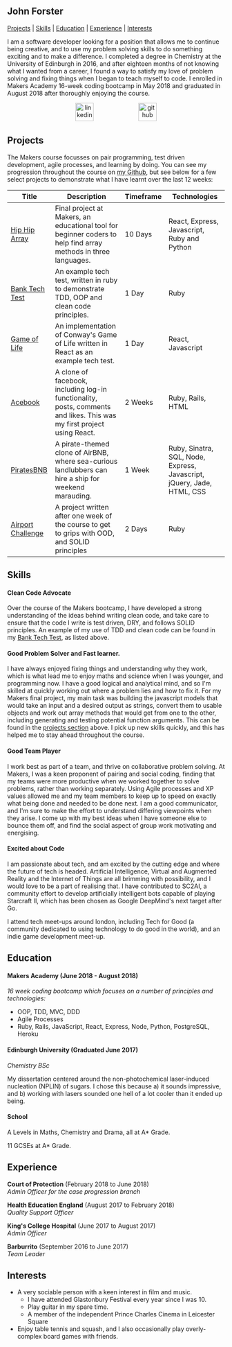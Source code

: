 ## John Forster
[Projects](#projects) | [Skills](#skills) | [Education](#education) | [Experience](#experience) | [Interests](#interests)

I am  a software developer looking for a position that allows me to continue being creative, and to use my problem solving skills to do something exciting and to make a difference. I completed a degree in Chemistry at the University of Edinburgh in 2016, and after eighteen months of not knowing what I wanted from a career, I found a way to satisfy my love of problem solving and fixing things when I began to teach myself to code. I enrolled in Makers Academy 16-week coding bootcamp in May 2018 and graduated in August 2018 after thoroughly enjoying the course. 

<p align="center">
<a href="https://www.linkedin.com/in/forster-john/"><img src="https://www.iconfinder.com/data/icons/free-social-icons/67/linkedin_circle_color-512.png" alt="linkedin" hspace="50" height="42" width="42"></a>
<a href="https://github.com/JohnForster"><img src="https://png.icons8.com/metro/1600/github.png" alt="github" hspace="50" height="42" width="42"></a>


[//]: # (## About Me I've always enjoyed problem solving and fixing things, so programming has turned out to be a natural fit for me, while also providing the chance to build something and be creative. I got into programming I am a thoroughly social person, who works best as part of a team, and thrives on collaborative problem solving. While it's not my preference, I am also perfectly capable of working and learning independently, however.)

## Projects

The Makers course focusses on pair programming, test driven development, agile processes, and learning by doing. You can see my progression throughout the course on [my Github](https://github.com/JohnForster), but see below for a few select projects to demonstrate what I have learnt over the last 12 weeks:

| Title    | Description |Timeframe| Technologies|
| -------- | --------|--------| -------- |
|[Hip Hip Array][1] | Final project at Makers, an educational tool for beginner coders to help find array methods in three languages.|10 Days|React, Express, Javascript, Ruby and Python|
|[Bank Tech Test][2]| An example tech test, written in ruby to demonstrate TDD, OOP and clean code principles.|1 Day|Ruby|
|[Game of Life][3]| An implementation of Conway's Game of Life written in React as an example tech test.|1 Day|React, Javascript|
| [Acebook][4]| A clone of facebook, including log-in functionality, posts, comments and likes. This was my first project using React. |2 Weeks| Ruby, Rails, HTML|
| [PiratesBNB][5] | A pirate-themed clone of AirBNB, where sea-curious landlubbers can hire a ship for weekend marauding.|1 Week| Ruby, Sinatra, SQL, Node, Express, Javascript, jQuery, Jade, HTML, CSS|
| [Airport Challenge][6]     | A project written after one week of the course to get to grips with OOD, and SOLID principles|2 Days| Ruby|

[1]:https://github.com/bibicollins/array_of_sunshine
[2]:https://github.com/JohnForster/bank_tech_test
[3]:https://github.com/JohnForster/forsters_game_of_life
[4]:https://github.com/JohnForster/acebook-continued-frontend
[5]:https://github.com/archmagos/Makers-BNB/
[6]:https://github.com/JohnForster/airport_challenge_JF

## Skills

#### Clean Code Advocate

Over the course of the Makers bootcamp, I have developed a strong understanding of the ideas behind writing clean code, and take care to ensure that the code I write is test driven, DRY, and follows SOLID principles. An example of my use of TDD and clean code can be found in my [Bank Tech Test][2], as listed above.

#### Good Problem Solver and Fast learner.

I have always enjoyed fixing things and understanding why they work, which is what lead me to enjoy maths and science when I was younger, and programming now. I have a good logical and analytical mind, and so I'm skilled at quickly working out where a problem lies and how to fix it. For my Makers final project, my main task was building the javascript models that would take an input and a desired output as strings, convert them to usable objects and work out array methods that would get from one to the other, including generating and testing potential function arguments. This can be found in the [projects section](#projects) above.  I pick up new skills quickly, and this has helped me to stay ahead throughout the course.

#### Good Team Player

I work best as part of a team, and thrive on collaborative problem solving. At Makers, I was a keen proponent of pairing and social coding, finding that my teams were more productive when we worked together to solve problems, rather than working separately. Using Agile processes and XP values allowed me and my team members to keep up to speed on exactly what being done and needed to be done next. I am a good communicator, and I'm sure to make the effort to understand differing viewpoints when they arise. I come up with my best ideas when I have someone else to bounce them off, and find the social aspect of group work motivating and energising.

#### Excited about Code
I am passionate about tech, and am excited by the cutting edge and where the future of tech is headed. Artificial Intelligence, Virtual and Augmented Reality and the Internet of Things are all brimming with possibility, and I would love to be a part of realising that. I have contributed to SC2AI, a community effort to develop artificially intelligent bots capable of playing Starcraft II, which has been chosen as Google DeepMind's next target after Go.

I attend tech meet-ups around london, including Tech for Good (a community dedicated to using technology to do good in the world), and an indie game development meet-up.

## Education

#### Makers Academy (June 2018 - August 2018)
*16 week coding bootcamp which focuses on a number of principles and technologies:*
- OOP, TDD, MVC, DDD
- Agile Processes
- Ruby, Rails, JavaScript, React, Express, Node, Python, PostgreSQL, Heroku

#### Edinburgh University (Graduated June 2017)
*Chemistry BSc*

My dissertation centered around the non-photochemical laser-induced nucleation (NPLIN) of sugars. I chose this because a) it sounds impressive, and b) working with lasers sounded one hell of a lot cooler than it ended up being.

#### School
A Levels in Maths, Chemistry and Drama, all at A* Grade.

11 GCSEs at A* Grade.

## Experience

**Court of Protection** (February 2018 to June 2018)   
*Admin Officer for the case progression branch*

[//]: # (Handled applications to the Court of Protection from the public for permission to make financial or personal welfare decisions on someone elses behalf.)

**Health Education England** (August 2017 to February 2018)    
*Quality Support Officer*

[//]: # (Was responsible for observing panels on the treatment of medical students around London and the South East, writing reports on the findings, and tracking the findings as points for improvement at the hospitals.)

**King's College Hospital** (June 2017 to August 2017)    
*Admin Officer*

[//]: # (Carried out audits of emergency hospital equipment, to ensure that they were in good condition and being checked regularly by the nursing staff. Also assisted in the running of resuscitation courses teaching trainee doctors how to perform advanced life support.)

**Barburrito** (September 2016 to June 2017)    
*Team Leader*

[//]: # (Made and rolled burritos. As Team Leader I was responsible for running the shop when other managers weren't around. This included managing the team, cashing up, and being responsible for closing the shop at the end of the night.)

## Interests
* A very sociable person with a keen interest in film and music.
  * I have attended Glastonbury Festival every year since I was 10.
  * Play guitar in my spare time.
  * A member of the independent Prince Charles Cinema in Leicester Square
* Enjoy table tennis and squash, and I also occasionally play overly-complex board games with friends.
